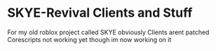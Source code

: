 # SKYE-Revival Clients and Stuff
For my old roblox project called SKYE obviously
Clients arent patched
Corescripts not working yet though im now working on it

